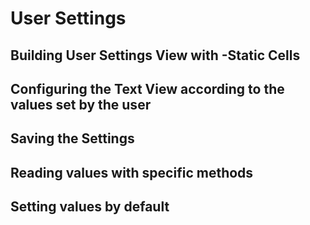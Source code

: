 # User Settings

## Building User Settings View with -Static Cells

## Configuring the Text View according to the values set by the user

## Saving the Settings

## Reading values with specific methods

## Setting values by default
